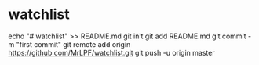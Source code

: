 # watchlist
echo "# watchlist" >> README.md
git init
git add README.md
git commit -m "first commit"
git remote add origin https://github.com/MrLPF/watchlist.git
git push -u origin master
